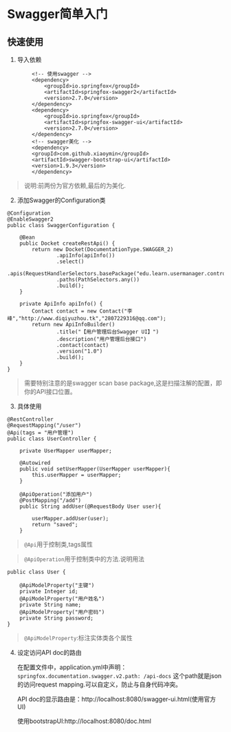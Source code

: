 # Swagger简单入门

## 快速使用

1. 导入依赖
```
        <!-- 使用swagger -->
        <dependency>
            <groupId>io.springfox</groupId>
            <artifactId>springfox-swagger2</artifactId>
            <version>2.7.0</version>
        </dependency>
        <dependency>
            <groupId>io.springfox</groupId>
            <artifactId>springfox-swagger-ui</artifactId>
            <version>2.7.0</version>
        </dependency>
        <!-- swagger美化 -->
        <dependency>
        <groupId>com.github.xiaoymin</groupId>
        <artifactId>swagger-bootstrap-ui</artifactId>
        <version>1.9.3</version>
        </dependency>
```
> 说明:前两份为官方依赖,最后的为美化.

2. 添加Swagger的Configuration类
```
@Configuration
@EnableSwagger2
public class SwaggerConfiguration {

    @Bean
    public Docket createRestApi() {
        return new Docket(DocumentationType.SWAGGER_2)
                .apiInfo(apiInfo())
                .select()
                .apis(RequestHandlerSelectors.basePackage("edu.learn.usermanager.controller"))
                .paths(PathSelectors.any())
                .build();
    }

    private ApiInfo apiInfo() {
        Contact contact = new Contact("李峰","http://www.diqiyuzhou.tk","2807229316@qq.com");
        return new ApiInfoBuilder()
                .title("【用户管理后台Swagger UI】")
                .description("用户管理后台接口")
                .contact(contact)
                .version("1.0")
                .build();
    }
}
```
> 需要特别注意的是swagger scan base package,这是扫描注解的配置，即你的API接口位置。

3. 具体使用
```
@RestController
@RequestMapping("/user")
@Api(tags = "用户管理")
public class UserController {

    private UserMapper userMapper;

    @Autowired
    public void setUserMapper(UserMapper userMapper){
        this.userMapper = userMapper;
    }

    @ApiOperation("添加用户")
    @PostMapping("/add")
    public String addUser(@RequestBody User user){

        userMapper.addUser(user);
        return "saved";
    }
```
> `@Api`用于控制类,tags属性

> `@ApiOperation`用于控制类中的方法.说明用法

```
public class User {

    @ApiModelProperty("主键")
    private Integer id;
    @ApiModelProperty("用户姓名")
    private String name;
    @ApiModelProperty("用户密码")
    private String password;
}
```
> `@ApiModelProperty`:标注实体类各个属性

4. 设定访问API doc的路由

    在配置文件中，application.yml中声明：
    `springfox.documentation.swagger.v2.path: /api-docs`
    这个path就是json的访问request mapping.可以自定义，防止与自身代码冲突。

    API doc的显示路由是：http://localhost:8080/swagger-ui.html(使用官方UI)

    使用bootstrapUI:http://localhost:8080/doc.html